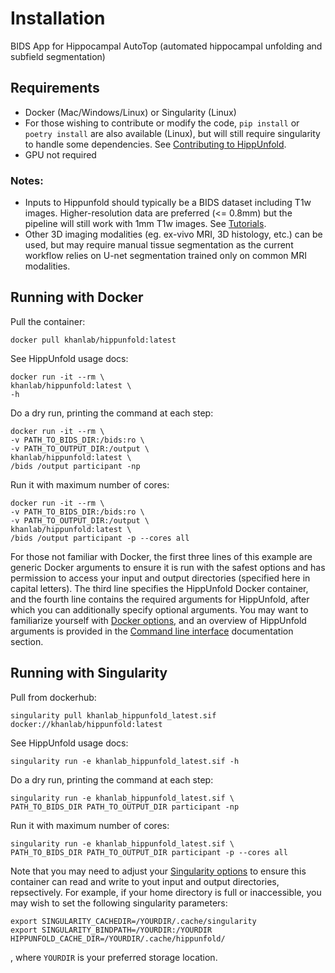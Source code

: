 # Installation

BIDS App for Hippocampal AutoTop (automated hippocampal unfolding and
subfield segmentation)

## Requirements

-   Docker (Mac/Windows/Linux) or Singularity (Linux)
-   For those wishing to contribute or modify the code, `pip install` or `poetry install` are also available (Linux), but will still require singularity to handle some dependencies. See [Contributing to HippUnfold](https://hippunfold.readthedocs.io/en/latest/contributing/contributing.html).
-   GPU not required

### Notes:

-   Inputs to Hippunfold should typically be a BIDS dataset including T1w images. Higher-resolution data are preferred (\<= 0.8mm) but the pipeline will still work with 1mm T1w images. See [Tutorials](https://hippunfold.readthedocs.io/en/latest/tutorials/standardBIDS.html).
-   Other 3D imaging modalities (eg. ex-vivo MRI, 3D histology, etc.) can be used, but may require manual tissue segmentation as the current workflow relies on U-net segmentation trained only on common MRI modalities.

## Running with Docker

Pull the container:

    docker pull khanlab/hippunfold:latest

See HippUnfold usage docs:

    docker run -it --rm \
    khanlab/hippunfold:latest \
    -h

Do a dry run, printing the command at each step:

    docker run -it --rm \
    -v PATH_TO_BIDS_DIR:/bids:ro \
    -v PATH_TO_OUTPUT_DIR:/output \
    khanlab/hippunfold:latest \
    /bids /output participant -np 

Run it with maximum number of cores:

    docker run -it --rm \
    -v PATH_TO_BIDS_DIR:/bids:ro \
    -v PATH_TO_OUTPUT_DIR:/output \
    khanlab/hippunfold:latest \
    /bids /output participant -p --cores all

For those not familiar with Docker, the first three lines of this
example are generic Docker arguments to ensure it is run with the safest
options and has permission to access your input and output directories
(specified here in capital letters). The third line specifies the
HippUnfold Docker container, and the fourth line contains the required
arguments for HippUnfold, after which you can additionally specify optional arguments. You may want to familiarize yourself with
[Docker options](https://docs.docker.com/engine/reference/run/), and an
overview of HippUnfold arguments is provided in the [Command line
interface](https://hippunfold.readthedocs.io/en/latest/usage/app_cli.html)
documentation section.

## Running with Singularity

Pull from dockerhub:

    singularity pull khanlab_hippunfold_latest.sif docker://khanlab/hippunfold:latest

See HippUnfold usage docs:

    singularity run -e khanlab_hippunfold_latest.sif -h

Do a dry run, printing the command at each step:

    singularity run -e khanlab_hippunfold_latest.sif \
    PATH_TO_BIDS_DIR PATH_TO_OUTPUT_DIR participant -np 

Run it with maximum number of cores:

    singularity run -e khanlab_hippunfold_latest.sif \
    PATH_TO_BIDS_DIR PATH_TO_OUTPUT_DIR participant -p --cores all

Note that you may need to adjust your [Singularity options](https://sylabs.io/guides/3.1/user-guide/cli/singularity_run.html) to ensure this container can read and write to yout input and output directories, repsectively. For example, if your home directory is full or inaccessible, you may wish to set the following singularity parameters:

    export SINGULARITY_CACHEDIR=/YOURDIR/.cache/singularity
    export SINGULARITY_BINDPATH=/YOURDIR:/YOURDIR
    HIPPUNFOLD_CACHE_DIR=/YOURDIR/.cache/hippunfold/

, where `YOURDIR` is your preferred storage location.
